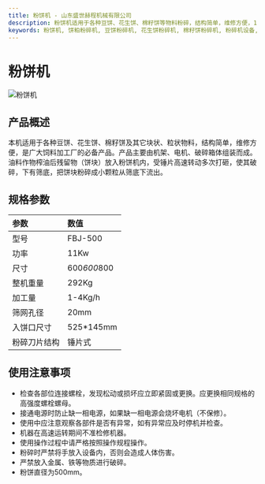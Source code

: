 ```yaml
---
title: 粉饼机 - 山东盛世赫程机械有限公司
description: 粉饼机适用于各种豆饼、花生饼、棉籽饼等物料粉碎，结构简单，维修方便，11Kw功率，加工量1-4Kg/h，锤片式粉碎刀片。
keywords: 粉饼机, 饼粕粉碎机, 豆饼粉碎机, 花生饼粉碎机, 棉籽饼粉碎机, 粉碎机设备, 饼粕加工设备, 饲料粉碎机, 饼块粉碎机, 油饼粉碎机, 粉碎设备, 饼粕粉碎设备
---
```


# 粉饼机
![粉饼机](https://i.postimg.cc/HYDYVVHd/image.png?dl=1)
## 产品概述

本机适用于各种豆饼、花生饼、棉籽饼及其它块状、粒状物料，结构简单，维修方便，是广大饲料加工厂的必备产品。产品主要由机架、电机、破碎箱体组装而成。油料作物榨油后残留物（饼块）放入粉饼机内，受锤片高速转动多次打砸，使其破碎，下有筛底，把饼块粉碎成小颗粒从筛底下流出。

## 规格参数

| 参数         | 数值             |
| :----------- | :--------------- |
| 型号         | FBJ-500          |
| 功率         | 11Kw             |
| 尺寸         | 600*600*800      |
| 整机重量     | 292Kg            |
| 加工量       | 1-4Kg/h          |
| 筛网孔径     | 20mm             |
| 入饼口尺寸   | 525*145mm        |
| 粉碎刀片结构 | 锤片式           |

## 使用注意事项

-   检查各部位连接螺栓，发现松动或损坏应立即紧固或更换。应更换相同规格的高强度螺栓螺母。
-   接通电源时防止缺一相电源，如果缺一相电源会烧坏电机（不保修）。
-   使用中应注意观察各部件是否有异常，如有异常应及时停机并检查。
-   机器在高速运转期间不准检修机器。
-   使用操作过程中请严格按照操作规程操作。
-   粉碎时严禁将手放入设备内，否则会造成人体伤害。
-   严禁放入金属、铁等物质进行破碎。
-   粉饼直径为500mm。